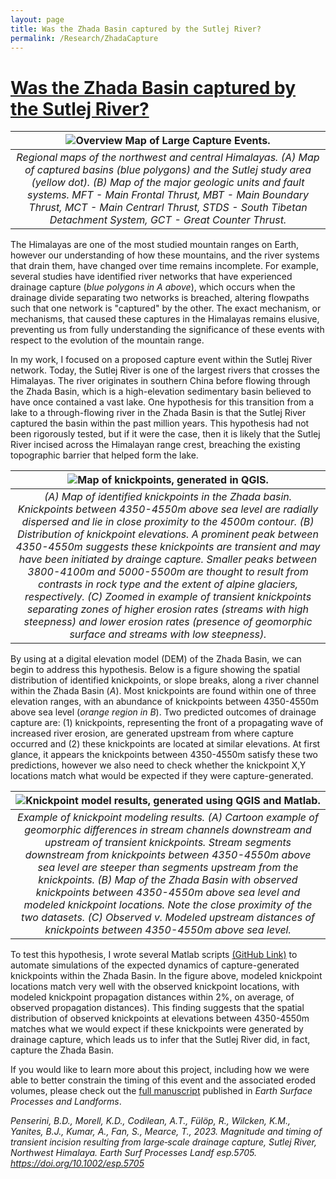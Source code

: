 ```yaml
---
layout: page
title: Was the Zhada Basin captured by the Sutlej River?
permalink: /Research/ZhadaCapture
---
```


# <u>Was the Zhada Basin captured by the Sutlej River?</u>

| ![Overview Map of Large Capture Events.](./Images/HimalayaCaptureAnalogs_240116b.png) | 
|:--:| 
| *Regional maps of the northwest and central Himalayas. (A) Map of captured basins (blue polygons) and the Sutlej study area (yellow dot). (B) Map of the major geologic units and fault systems. MFT - Main Frontal Thrust, MBT - Main Boundary Thrust, MCT - Main Centrarl Thrust, STDS - South Tibetan Detachment System, GCT - Great Counter Thrust.* |

The Himalayas are one of the most studied mountain ranges on Earth, however our understanding of how these mountains, and the river systems that drain them, have changed over time remains incomplete. For example, several studies have identified river networks that have experienced drainage capture (<i>blue polygons in A above</i>), which occurs when the drainage divide separating two networks is breached, altering flowpaths such that one network is "captured" by the other. The exact mechanism, or mechanisms, that caused these captures in the Himalayas remains elusive, preventing us from fully understanding the significance of these events with respect to the evolution of the mountain range.   

 In my work, I focused on a proposed capture event within the Sutlej River network. Today, the Sutlej River is one of the largest rivers that crosses the Himalayas. The river originates in southern China before flowing through the Zhada Basin, which is a high-elevation sedimentary basin believed to have once contained a vast lake. One hypothesis for this transition from a lake to a through-flowing river in the Zhada Basin is that the Sutlej River captured the basin within the past million years. This hypothesis had not been rigorously tested, but if it were the case, then it is likely that the Sutlej River incised across the Himalayan range crest, breaching the existing topographic barrier that helped form the lake.

| ![Map of knickpoints, generated in QGIS.](./Images/Figure_3.png) | 
|:--:| 
| *(A) Map of identified knickpoints in the Zhada basin. Knickpoints between 4350-4550m above sea level are radially dispersed and lie in close proximity to the 4500m contour. (B) Distribution of knickpoint elevations. A prominent peak between 4350-4550m suggests these knickpoints are transient and may have been initiated by drainge capture. Smaller peaks between 3800-4100m and 5000-5500m are thought to result from contrasts in rock type and the extent of alpine glaciers, respectively. (C) Zoomed in example of transient knickpoints separating zones of higher erosion rates (streams with high steepness) and lower erosion rates (presence of geomorphic surface and streams with low steepness).* |

By using at a digital elevation model (DEM) of the Zhada Basin, we can begin to address this hypothesis. Below is a figure showing the spatial distribution of identified knickpoints, or slope breaks, along a river channel within the Zhada Basin (<i>A</i>). Most knickpoints are found within one of three elevation ranges, with an abundance of knickpoints between 4350-4550m above sea level (<i>orange region in B</i>). Two predicted outcomes of drainage capture are: (1) knickpoints, representing the front of a propagating wave of increased river erosion, are generated upstream from where capture occurred and (2) these knickpoints are located at similar elevations. At first glance, it appears the knickpoints between 4350-4550m satisfy these two predictions, however we also need to check whether the knickpoint X,Y locations match what would be expected if they were capture-generated.

| ![Knickpoint model results, generated using QGIS and Matlab.](./Images/ModelExample_230420a.png) | 
|:--:| 
| *Example of knickpoint modeling results. (A) Cartoon example of geomorphic differences in stream channels downstream and upstream of transient knickpoints. Stream segments downstream from knickpoints between 4350-4550m above sea level are steeper than segments upstream from the knickpoints. (B) Map of the Zhada Basin with observed knickpoints between 4350-4550m above sea level and modeled knickpoint locations. Note the close proximity of the two datasets. (C) Observed v. Modeled upstream distances of knickpoints between 4350-4550m above sea level.* |

To test this hypothesis, I wrote several Matlab scripts [(GitHub Link)](https://github.com/BPenserini/KPPropagation) to automate simulations of the expected dynamics of capture-generated knickpoints within the Zhada Basin. In the figure above, modeled knickpoint locations match very well with the observed knickpoint locations, with modeled knickpoint propagation distances within 2%, on average, of observed propagation distances). This finding suggests that the spatial distribution of observed knickpoints at elevations between 4350-4550m matches what we would expect if these knickpoints were generated by drainage capture, which leads us to infer that the Sutlej River did, in fact, capture the Zhada Basin.

If you would like to learn more about this project, including how we were able to better constrain the timing of this event and the associated eroded volumes, please check out the [full manuscript](https://onlinelibrary.wiley.com/doi/10.1002/esp.5705) published in <i>Earth Surface Processes and Landforms</i>.

<i>Penserini, B.D., Morell, K.D., Codilean, A.T., Fülöp, R., Wilcken, K.M., Yanites, B.J., Kumar, A., Fan, S., Mearce, T., 2023. Magnitude and timing of transient incision resulting from large‐scale drainage capture, Sutlej River, Northwest Himalaya. Earth Surf Processes Landf esp.5705. https://doi.org/10.1002/esp.5705</i>
